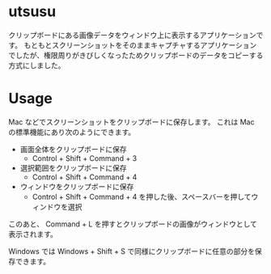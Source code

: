 # utsusu
クリップボードにある画像データをウィンドウ上に表示するアプリケーションです。
もともとスクリーンショットをそのままキャプチャするアプリケーションでしたが、権限周りがきびしくなったためクリップボードのデータをコピーする方式にしました。

# Usage
Mac などでスクリーンショットをクリップボードに保存します。
これは Mac の標準機能にあり次のようにできます。

- 画面全体をクリップボードに保存
    - Control + Shift + Command + 3
- 選択範囲をクリップボードに保存
  - Control + Shift + Command + 4
- ウィンドウをクリップボードに保存
  - Control + Shift + Command + 4 を押した後、スペースバーを押してウィンドウを選択

このあと、 Command + L を押すとクリップボードの画像がウィンドウとして表示されます。

Windows では Windows + Shift + S で同様にクリップボードに任意の部分を保存できます。
